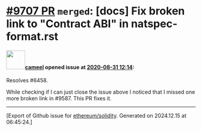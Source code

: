 # [\#9707 PR](https://github.com/ethereum/solidity/pull/9707) `merged`: [docs] Fix broken link to "Contract ABI" in natspec-format.rst

#### <img src="https://avatars.githubusercontent.com/u/137030?v=4" width="50">[cameel](https://github.com/cameel) opened issue at [2020-08-31 12:14](https://github.com/ethereum/solidity/pull/9707):

Resolves #6458.

While checking if I can just close the issue above I noticed that I missed one more broken link in #9587. This PR fixes it.




-------------------------------------------------------------------------------



[Export of Github issue for [ethereum/solidity](https://github.com/ethereum/solidity). Generated on 2024.12.15 at 06:45:24.]
